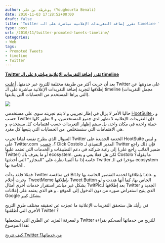 ```yaml
---
author: يوغرطة بن علي (Youghourta Benali)
date: 2010-11-03 17:28:52+00:00
draft: false
title: 'Twitter تقرر إضافة التغريدات الإعلانية مباشرة على الـ timeline '
type: post
url: /2010/11/twitter-promoted-tweets-timeline/
categories:
- Web
tags:
- Promoted Tweets
- timeline
- Twitter
---
```


**[Twitter تقرر إضافة التغريدات الإعلانية مباشرة على الـ timeline](https://www.it-scoop.com/2010/11/twitter-promoted-tweets-timeline)**




بعد أن جربت أكثر من طريقة مختلفة للتربح عبر خدمتها، [أعلنت](http://blog.twitter.com/2010/10/promoted-tweets-testing-in-timeline.html) Twitter على مدونتها عن إطلاقها لتجربة إضافة التغريدات الإعلانية مباشرة على الـ timeline (مجمل التغريدات التي يراها المستخدم من الحسابات التي يتابعها).




[![](https://socialmedia4arab.com/wp-content/uploads/2010/09/Promoted-Tweets.jpg)
](https://www.it-scoop.com/2010/11/twitter-promoted-tweets-timeline)


حاليا الأمر لا يزال في إطار تجريبي و لا يتم تجربته سوى على مستخدمي [HootSuite ](http://www.hootsuite.com/)، و حسب Twitter فإن التغريدات الإعلانية لا تظهر لدى جميع المستخدمين، و لا تظهر كلها جملة واحدة في مكان واحد، بل سيتم إظهار التغريدات حسب اهتمامات كل مستخدم، و هي الاهتمامات التي ستستخلص  من الحسابات التي يتبعها كل مغرد.

السؤال الذي يطرح نفسه لماذا تجرب Twitter الخدمة الجديدة على HootSuite و ليس على Twitter.com  ؟، [حسب](http://www.businessinsider.com/twitter-ceo-heres-why-were-testing-ads-on-hootsuite-not-twittercom-2010-11) Dick Costolo المدير التنفيذي لـ Twitter فإن ذلك راجع إلى رغبة شركته في دعم التطبيقات و الخدمات التي تعتمد عليها (ضمير الغائب راجع على Twitter) أو ما يعرف بالـ ecosystem. لكن هل فعلا يعي و يعني Costolo ما يقوله؟ خاصة إذا ما ألقينا نظرة على "المجازر" التي أحدثتها Twitter مؤخرا في الـ ecosystem الخاصة بها.

فمثلا فلقد بدأت Twitter في منافسة Bit.ly بإطلاقها لخدمة التقصير الخاصة بها t.co، و بخرت أحلام  TweetMeme بإطلاقها Tweet Button الخاص بها، كما أنها هددت و لو بشكل غير مباشر استقرار خدمات أخرى أمثال TwitPicبعد إطلاقها لـ Twitter الجديد و الذي يتيح استعراض صوره من دون الدخول إلى الموقع ، و هو الذي يعتمد على إعلانات Google بشكل كبير.

في رأيك هل ستحقق التغريدات الإعلانية ما عجزت عن تحقيقه مختلف طرق التربح الأخرى التي أطلقتها Twitter ؟

و لمعرفة المزيد عن الطرق التي تستعملها Twitter للتربح من خدماتها أنصحكم بقراءة هذا الموضوع:

[كيف تتربح Twitter من خدماتها؟](https://socialmedia4arab.com/2010/09/twitter-monetization/)
